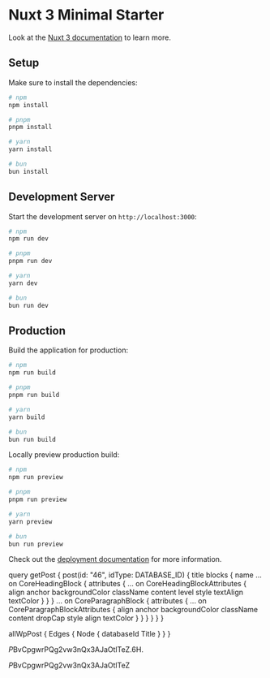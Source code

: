 # Nuxt 3 Minimal Starter

Look at the [Nuxt 3 documentation](https://nuxt.com/docs/getting-started/introduction) to learn more.

## Setup

Make sure to install the dependencies:

```bash
# npm
npm install

# pnpm
pnpm install

# yarn
yarn install

# bun
bun install
```

## Development Server

Start the development server on `http://localhost:3000`:

```bash
# npm
npm run dev

# pnpm
pnpm run dev

# yarn
yarn dev

# bun
bun run dev
```

## Production

Build the application for production:

```bash
# npm
npm run build

# pnpm
pnpm run build

# yarn
yarn build

# bun
bun run build
```

Locally preview production build:

```bash
# npm
npm run preview

# pnpm
pnpm run preview

# yarn
yarn preview

# bun
bun run preview
```

Check out the [deployment documentation](https://nuxt.com/docs/getting-started/deployment) for more information.


query getPost {
  post(id: "46", idType: DATABASE_ID) {
    title
    blocks {
      name
      ... on CoreHeadingBlock {
        attributes {
          ... on CoreHeadingBlockAttributes {
            align
            anchor
            backgroundColor
            className
            content
            level
            style
            textAlign
            textColor
          }
        }
      }
      ... on CoreParagraphBlock {
        attributes {
          ... on CoreParagraphBlockAttributes {
            align
            anchor
            backgroundColor
            className
            content
            dropCap
            style
            align
            textColor
          }
        }
      }
    }
  }
}



allWpPost {
Edges {
Node {
databaseId
Title
}
}
}

$P$BvCpgwrPQg2vw3nQx3AJaOtlTeZ.6H.

$P$BvCpgwrPQg2vw3nQx3AJaOtlTeZ

